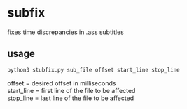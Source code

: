 # subfix
fixes time discrepancies in .ass subtitles <br>

## usage
```bash
python3 stubfix.py sub_file offset start_line stop_line
```
offset = desired offset in milliseconds <br>
start_line = first line of the file to be affected <br>
stop_line = last line of the file to be affected
